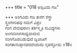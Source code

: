 +++
title = "018 ಅಙ್ಗವಿದು ಗಜ"

+++
ಅಂಗವಿದು ಗಜ ತುರಗ ಶಸ್ತ್ರಾ  
ಸ್ತ್ರಂಗಳರಿತವು ನಮಗೆ ವಿಪ್ರಂ  
ಗಂಗ ವೇದಪುರಾಣ ತರ್ಕಸ್ಮೃತಿ ಸುವಿದ್ಯೆಗಳು  
ಅಂಗವಂಗಿಗಸಾಧ್ಯವಾದುದ  
ನಂಗಿಗೊಡಬಡುವುದೆ ದ್ವಿಜಾತಿಗೆ  
ಸಂಗತಾನುಷ್ಠಾನಪರವೆಂದುದು ನೃಪಸ್ತೋಮ      ॥18॥